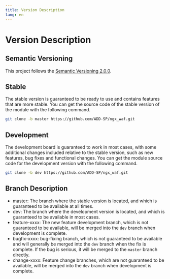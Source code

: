 ```yaml
---
title: Version Description
lang: en
---
```


# Version Description

## Semantic Versioning

This project follows the [Semantic Versioning 2.0.0](https://semver.org/).

## Stable

The stable version is guaranteed to be ready to use and contains features that are more stable.
You can get the source code of the stable version of the module with the following command.

```sh
git clone -b master https://github.com/ADD-SP/ngx_waf.git
```

## Development

The development board is guaranteed to work in most cases, 
with some additional changes included relative to the stable version, 
such as new features, bug fixes and functional changes.
You can get the module source code for the development version with the following command.

```sh
git clone -b dev https://github.com/ADD-SP/ngx_waf.git
```

## Branch Description

* master: The branch where the stable version is located, and which is guaranteed to be available at all times.
* dev: The branch where the development version is located, and which is guaranteed to be available in most cases.
* feature-xxxx: The new feature development branch, which is not guaranteed to be available, 
will be merged into the `dev` branch when development is complete.
* bugfix-xxxx: bug-fixing branch, which is not guaranteed to be available and will generally be merged into the `dev` branch when the fix is complete. If the bug is serious, it will be merged to the `master` branch directly.
* change-xxxx: Feature change branches, which are not guaranteed to be available, will be merged into the `dev` branch when development is complete.